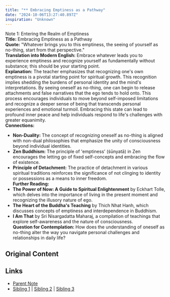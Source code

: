 ```yaml
---
title: "** Embracing Emptiness as a Pathway"
date: "2024-10-06T13:27:40.897Z"
inspiration: "Unknown"
---
```


  
Note 1: Entering the Realm of Emptiness  
**Title:** Embracing Emptiness as a Pathway  
**Quote:** "Whatever brings you to this emptiness, the seeing of yourself as no-thing, start from that perspective."  
**Translation into Modern English:** Embrace whatever leads you to experience emptiness and recognize yourself as fundamentally without substance; this should be your starting point.  
**Explanation:** The teacher emphasizes that recognizing one's own emptiness is a pivotal starting point for spiritual growth. This recognition implies shedding the burdens of personal identity and the mind's interpretations. By seeing oneself as no-thing, one can begin to release attachments and false narratives that the ego tends to hold onto. This process encourages individuals to move beyond self-imposed limitations and recognize a deeper sense of being that transcends personal experiences and emotional turmoil. Embracing this state can lead to profound inner peace and help individuals respond to life's challenges with greater equanimity.  
**Connections:**  
- **Non-Duality:** The concept of recognizing oneself as no-thing is aligned with non-dual philosophies that emphasize the unity of consciousness beyond individual identities.  
- **Zen Buddhism:** The principle of 'emptiness' (śūnyatā) in Zen encourages the letting go of fixed self-concepts and embracing the flow of existence.  
- **Principle of Detachment:** The practice of detachment in various spiritual traditions reinforces the significance of not clinging to identity or possessions as a means to inner freedom.  
**Further Reading:**  
- **The Power of Now: A Guide to Spiritual Enlightenment** by Eckhart Tolle, which delves into the importance of living in the present moment and recognizing the illusory nature of ego.  
- **The Heart of the Buddha's Teaching** by Thich Nhat Hanh, which discusses concepts of emptiness and interdependence in Buddhism.  
- **I Am That** by Sri Nisargadatta Maharaj, a compilation of teachings that explore self-awareness and the nature of consciousness.  
**Question for Contemplation:** How does the understanding of oneself as no-thing alter the way you navigate personal challenges and relationships in daily life?  


## Original Content



## Links

- [Parent Note](/parent-note.md)
- [Sibling 1](/zettel1.md) | [Sibling 2](/zettel2.md) | [Sibling 3](/zettel3.md)
